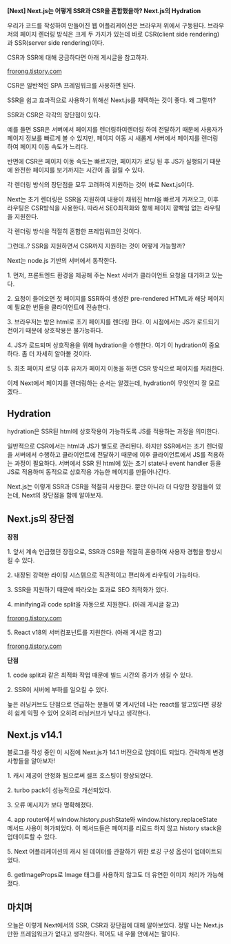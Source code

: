 **\[Next\] Next.js는 어떻게 SSR과 CSR을 혼합했을까? Next.js의 Hydration**

우리가 코드를 작성하여 만들어진 웹 어플리케이션은 브라우저 위에서 구동된다. 브라우저의 페이지 렌더링 방식은 크게 두 가지가 있는데 바로 CSR(client side rendering)과 SSR(server side rendering)이다.

CSR과 SSR에 대해 궁금하다면 아래 게시글을 참고하자.

[frorong.tistory.com](https://frorong.tistory.com/entry/SSR-%EA%B0%9C%EB%85%90-%EB%B0%94%EB%A1%9C%EC%9E%A1%EA%B8%B0-Server-Side-Rendering)

CSR은 일반적인 SPA 프레임워크를 사용하면 된다.

SSR을 쉽고 효과적으로 사용하기 위해선 Next.js를 채택하는 것이 좋다. 왜 그럴까?

SSR과 CSR은 각각의 장단점이 있다.

예를 들면 SSR은 서버에서 페이지를 렌더링하여렌더링 하여 전달하기 때문에 사용자가 페이지 정보를 빠르게 볼 수 있지만, 페이지 이동 시 새롭게 서버에서 페이지를 렌더링 하여 페이지 이동 속도가 느리다.

반면에 CSR은 페이지 이동 속도는 빠르지만, 페이지가 로딩 된 후 JS가 실행되기 때문에 완전한 페이지를 보기까지는 시간이 좀 걸릴 수 있다.

각 렌더링 방식의 장단점을 모두 고려하여 지원하는 것이 바로 Next.js이다.

Next는 초기 렌더링은 SSR을 지원하여 내용이 채워진 html을 빠르게 가져오고, 이후 라우팅은 CSR방식을 사용한다. 따라서 SEO최적화와 함께 페이지 깜빡임 없는 라우팅을 지원한다.

각 렌더링 방식을 적절히 혼합한 프레임워크인 것이다.

그런데..? SSR을 지원하면서 CSR까지 지원하는 것이 어떻게 가능할까?

Next는 node.js 기반의 서버에서 동작한다.

1\. 먼저, 프론트엔드 환경을 제공해 주는 Next 서버가 클라이언트 요청을 대기하고 있는다.

2\. 요청이 들어오면 첫 페이지를 SSR하여 생성한 pre-rendered HTML과 해당 페이지에 필요한 번들을 클라이언트에 전송한다.

3\. 브라우저는 받은 html로 초기 페이지를 렌더링 한다. 이 시점에서는 JS가 로드되기 전이기 때문에 상호작용은 불가능하다.

4\. JS가 로드되며 상호작용을 위해 hydration을 수행한다. 여기 이 hydration이 중요하다. 좀 더 자세히 알아볼 것이다.

5\. 최초 페이지 로딩 이후 유저가 페이지 이동을 하면 CSR 방식으로 페이지를 처리한다.

이제 Next에서 페이지를 렌더링하는 순서는 알겠는데, hydration이 무엇인지 잘 모르겠다..

## Hydration

hydration은 SSR된 html에 상호작용이 가능하도록 JS를 적용하는 과정을 의미한다.

일반적으로 CSR에서는 html과 JS가 별도로 관리된다. 하지만 SSR에서는 초기 렌더링을 서버에서 수행하고 클라이언트에 전달하기 때문에 이후 클라이언트에서 JS를 적용하는 과정이 필요하다. 서버에서 SSR 된 html에 있는 초기 state나 event handler 등을 JS로 적용하며 동적으로 상호작용 가능한 페이지를 만들어나간다.

Next.js는 이렇게 SSR과 CSR을 적절히 사용한다. 뿐만 아니라 더 다양한 장점들이 있는데, Next의 장단점을 함께 알아보자.

## Next.js의 장단점

**장점**

1\. 앞서 계속 언급했던 장점으로, SSR과 CSR을 적절히 혼용하여 사용자 경험을 향상시킬 수 있다.

2\. 내장된 강력한 라이팅 시스템으로 직관적이고 편리하게 라우팅이 가능하다.

3\. SSR을 지원하기 때문에 따라오는 효과로 SEO 최적화가 있다.

4\. minifying과 code split을 자동으로 지원한다. (아래 게시글 참고)

[frorong.tistory.com](https://frorong.tistory.com/entry/React-%EC%9B%B9-%EA%B0%9C%EB%B0%9C%EC%97%90%EC%84%9C-%EC%84%B1%EB%8A%A5-%EC%B5%9C%EC%A0%81%ED%99%94%ED%95%98%EA%B8%B0-Minifying%EA%B3%BC-Code-Splitting)

5\. React v18의 서버컴포넌트를 지원한다. (아래 게시글 참고)

[frorong.tistory.com](https://frorong.tistory.com/entry/RSC-%EA%B0%9C%EB%85%90-%EB%B0%94%EB%A1%9C%EC%9E%A1%EA%B8%B0-RSC%EC%99%80-css-in-js-React-Server-Component)

**단점**

1\. code split과 같은 최적화 작업 때문에 빌드 시간의 증가가 생길 수 있다.

2\. SSR이 서버에 부하를 일으킬 수 있다.

높은 러닝커브도 단점으로 언급하는 분들이 몇 계시던데 나는 react를 알고있다면 굉장히 쉽게 익힐 수 있어 오히려 러닝커브가 낮다고 생각한다.

## Next.js v14.1

블로그를 작성 중인 이 시점에 Next.js가 14.1 버전으로 업데이트 되었다. 간략하게 변경사항들을 알아보자!

1\. 캐시 제공이 안정화 됨으로써 셀프 호스팅이 향상되었다.

2\. turbo pack이 성능적으로 개선되었다.

3\. 오류 메시지가 보다 명확해졌다.

4\. app router에서 window.history.pushState와 window.history.replaceState 메서드 사용이 허가되었다. 이 메서드들은 페이지를 리로드 하지 않고 history stack을 업데이트할 수 있다.

5\. Next 어플리케이션의 캐시 된 데이터를 관찰하기 위한 로깅 구성 옵션이 업데이트되었다.

6\. getImageProps로 Image 태그를 사용하지 않고도 더 유연한 이미지 처리가 가능해졌다.

## 마치며

오늘은 이렇게 Next에서의 SSR, CSR과 장단점에 대해 알아보았다. 정말 나는 Next.js 만한 프레임워크가 없다고 생각한다. 적어도 내 우물 안에서는 말이다.
